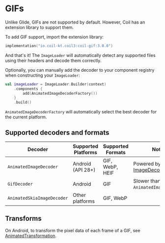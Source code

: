 # GIFs

Unlike Glide, GIFs are not supported by default. However, Coil has an extension library to support them.

To add GIF support, import the extension library:

```kotlin
implementation("io.coil-kt.coil3:coil-gif:3.0.0")
```

And that's it! The `ImageLoader` will automatically detect any supported files using their headers and decode them correctly.

Optionally, you can manually add the decoder to your component registry when constructing your `ImageLoader`:

```kotlin
val imageLoader = ImageLoader.Builder(context)
    .components {
        add(AnimatedImageDecoderFactory())
    }
    .build()
```

`AnimatedImageDecoderFactory` will automatically select the best decoder for the current platform.

## Supported decoders and formats

| Decoder                    | Supported Platforms | Supported Formats | Notes                                                                                                           |
|----------------------------|---------------------|-------------------|-----------------------------------------------------------------------------------------------------------------|
| `AnimatedImageDecoder`     | Android (API 28+)   | GIF, WebP, HEIF   | Powered by Android's [ImageDecoder](https://developer.android.com/reference/android/graphics/ImageDecoder) API. |
| `GifDecoder`               | Android             | GIF               | Slower than `AnimatedImageDecoder`.                                                                             |
| `AnimatedSkiaImageDecoder` | Other platforms     | GIF, WebP         |                                                                                                                 |

## Transforms

On Android, to transform the pixel data of each frame of a GIF, see [AnimatedTransformation](/coil/api/coil-gif/coil3.gif/-animated-transformation).
